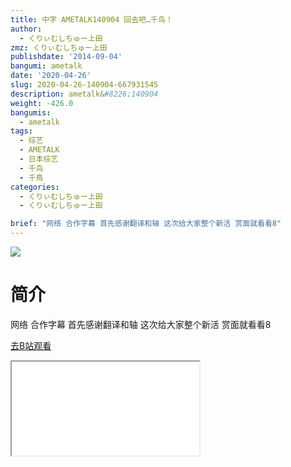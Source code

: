 ```yaml
---
title: 中字 AMETALK140904 回去吧…千鸟！
author:
  - くりぃむしちゅー上田
zmz: くりぃむしちゅー上田
publishdate: '2014-09-04'
bangumi: ametalk
date: '2020-04-26'
slug: 2020-04-26-140904-667931545
description: ametalk&#8226;140904
weight: -426.0
bangumis:
  - ametalk
tags:
  - 综艺
  - AMETALK
  - 日本综艺
  - 千鸟
  - 千鳥
categories:
  - くりぃむしちゅー上田
  - くりぃむしちゅー上田

brief: "网络 合作字幕 首先感谢翻译和轴 这次给大家整个新活 赏面就看看8"
---
```

![](https://raw.githubusercontent.com/tcgriffith/owaraisite/master/static/tmpimg/44efb3171416fbcfc5cbf9b2d4ca4bd4a24d1a2e.jpg.480.jpg)
# 简介  
网络
合作字幕
首先感谢翻译和轴 
这次给大家整个新活 赏面就看看8  

[去B站观看](https://www.bilibili.com/video/av667931545/)
<div class ="resp-container"><iframe class="testiframe" src="//player.bilibili.com/player.html?aid=667931545"", scrolling="no", allowfullscreen="true" > </iframe></div> 
